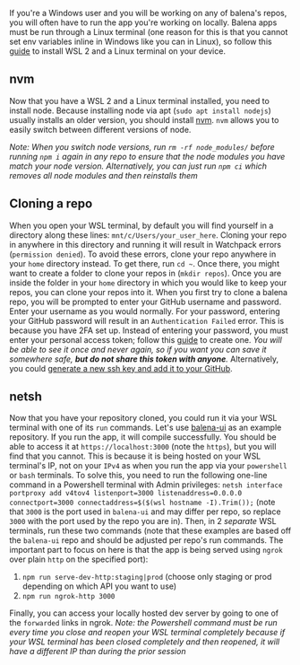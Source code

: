 If you're a Windows user and you will be working on any of balena's repos, you will often have to run the app you're working on locally. Balena apps must be run through a Linux terminal (one reason for this is that you cannot set env variables inline in Windows like you can in Linux), so follow this [guide](https://docs.microsoft.com/en-us/windows/wsl/install-win10) to install WSL 2 and a Linux terminal on your device.

## nvm
Now that you have a WSL 2 and a Linux terminal installed, you need to install node. Because installing node via apt (`sudo apt install nodejs`) usually installs an older version, you should install [nvm](https://github.com/nvm-sh/nvm). `nvm` allows you to easily switch between different versions of node.

*Note: When you switch node versions, run `rm -rf node_modules/` before running `npm i` again in any repo to ensure that the node modules you have match your node version. Alternatively, you can just run `npm ci` which removes all node modules and then reinstalls them*

## Cloning a repo
When you open your WSL terminal, by default you will find yourself in a directory along these lines: `mnt/c/Users/your_user_here`. Cloning your repo in anywhere in this directory and running it will result in Watchpack errors (`permission denied`). To avoid these errors, clone your repo anywhere in your `home` directory instead. To get there, run `cd ~`. Once there, you might want to create a folder to clone your repos in (`mkdir repos`). Once you are inside the folder in your `home` directory in which you would like to keep your repos, you can clone your repos into it. When you first try to clone a balena repo, you will be prompted to enter your GitHub username and password. Enter your username as you would normally. For your password, entering your GitHub password will result in an `Authentication Failed` error. This is because you have 2FA set up. Instead of entering your password, you must enter your personal access token; follow this [guide](https://webkul.com/blog/github-push-with-two-factor-authentication/) to create one. *You will be able to see it once and never again, so if you want you can save it somewhere safe, **but do not share this token with anyone**.* Alternatively, you could [generate a new ssh key and add it to your GitHub](https://docs.github.com/en/github/authenticating-to-github/connecting-to-github-with-ssh/generating-a-new-ssh-key-and-adding-it-to-the-ssh-agent).

## netsh
Now that you have your repository cloned, you could run it via your WSL terminal with one of its `run` commands. Let's use [balena-ui](https://github.com/balena-io/balena-ui) as an example repository. If you run the app, it will compile successfully. You should be able to access it at `https://localhost:3000` (note the `https`), but you will find that you cannot. This is because it is being hosted on your WSL terminal's IP, not on your `IPv4` as when you run the app via your `powershell` or `bash` terminals. To solve this, you need to run the following one-line command in a Powershell terminal with Admin privileges: `netsh interface portproxy add v4tov4 listenport=3000 listenaddress=0.0.0.0 connectport=3000 connectaddress=$($(wsl hostname -I).Trim());` (note that `3000` is the port used in `balena-ui` and may differ per repo, so replace `3000` with the port used by the repo you are in). Then, in 2 *separate* WSL terminals, run these two commands (note that these examples are based off the `balena-ui` repo and should be adjusted per repo's run commands. The important part to focus on here is that the app is being served using `ngrok` over plain `http` on the specified port):
1. `npm run serve-dev-http:staging|prod` (choose only staging or prod depending on which API you want to use)
2. `npm run ngrok-http 3000`

Finally, you can access your locally hosted dev server by going to one of the `forwarded` links in ngrok.
*Note: the Powershell command must be run every time you close and reopen your WSL terminal completely because if your WSL terminal has been closed completely and then reopened, it will have a different IP than during the prior session*